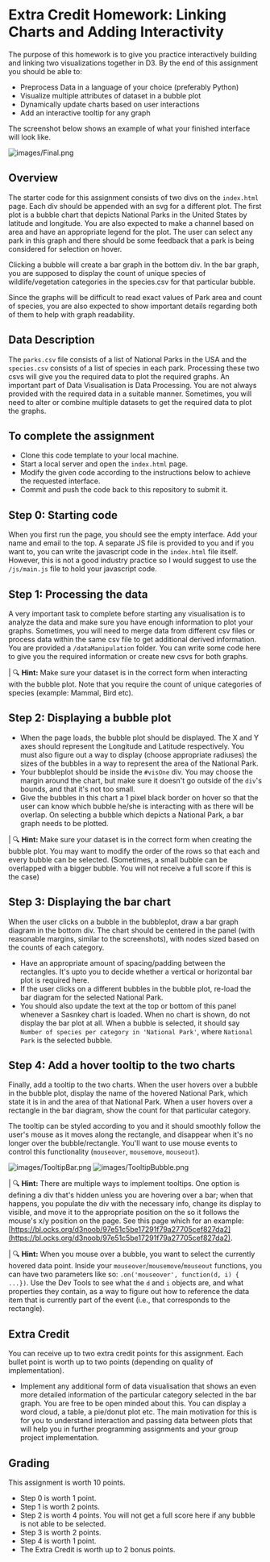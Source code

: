 # Extra Credit Homework: Linking Charts and Adding Interactivity

The purpose of this homework is to give you practice interactively building and linking two visualizations together in D3. By the end of this assignment you should be able to:

- Preprocess Data in a language of your choice (preferably Python)
- Visualize multiple attributes of dataset in a bubble plot
- Dynamically update charts based on user interactions
- Add an interactive tooltip for any graph

The screenshot below shows an example of what your finished interface will look like.

![images/Final.png](images/Final.png)

## Overview

The starter code for this assignment consists of two divs on the `index.html` page. Each div should be appended with an svg for a different plot. The first plot is a bubble chart that depicts National Parks in the United States by latitude and longitude. You 
are also expected to make a channel based on area and have an appropriate legend for the plot.
The user can select any park in this graph and there should be some feedback that a park is being considered for selection on hover.

Clicking a bubble will create a bar graph in the bottom div. In the bar graph, you are supposed to display the count of unique species of wildlife/vegetation categories in the species.csv for that particular bubble.

Since the graphs will be difficult to read exact values of Park area and count of species, you are also expected to show important details regarding both of them to help with graph readability.


## Data Description

The `parks.csv` file consists of a list of National Parks in the USA and the `species.csv` consists of a list of species in each park. Processing these two csvs will give you the required data to plot the required graphs. An important part of Data Visualisation is Data Processing. You are not always provided with the required data in a suitable manner. Sometimes, you will need to alter or combine multiple datasets to get the required data to plot the graphs.  

## To complete the assignment

- Clone this code template to your local machine.
- Start a local server and open the `index.html` page.
- Modify the given code according to the instructions below to achieve the requested interface.
- Commit and push the code back to this repository to submit it.

## Step 0: Starting code

When you first run the page, you should see the empty interface. Add your name and email to the top. A separate JS file is provided to you and if you want to, you can write the javascript code in the `index.html` file itself. However, this is not a good industry practice so I would suggest to use the `/js/main.js` file to hold your javascript code.

## Step 1: Processing the data

A very important task to complete before starting any visualisation is to analyze the data and make sure you have enough information to plot your graphs. Sometimes, you will need to merge data from different csv files or process data within the same csv file to get additional derived information.
You are provided a `/dataManipulation` folder. You can write some code here to give you the required information or create new csvs for both graphs.

| 🔍 **Hint:** Make sure your dataset is in the correct form when interacting with the bubble plot. Note that you require the count of unique categories of species (example: Mammal, Bird etc).

## Step 2: Displaying a bubble plot 

- When the page loads, the bubble plot should be displayed. The X and Y axes should represent the Longitude and Latitude respectively.
You must also figure out a way to display (choose appropriate radiuses) the sizes of the bubbles in a way to represent the area of the National Park.
- Your bubbleplot should be inside the `#visOne` div. You may choose the margin around the chart, but make sure it doesn't go outside of the `div`'s bounds, and that it's not too small.
- Give the bubbles in this chart a 1 pixel black border on hover so that the user can know which bubble he/she is interacting with as there will be overlap. On selecting a bubble which depicts a National Park, a bar graph needs to be plotted.

| 🔍 **Hint:** Make sure your dataset is in the correct form when creating the bubble plot. You may want to modify the order of the rows so that each and every bubble can be selected. (Sometimes, a small bubble can be overlapped with a bigger bubble. You will not receive a full score if this is the case)

## Step 3: Displaying the bar chart

When the user clicks on a bubble in the bubbleplot, draw a bar graph diagram in the bottom div. The chart should be centered in the panel (with reasonable margins, similar to the screenshots), with nodes sized based on the counts of each category.

- Have an appropriate amount of spacing/padding between the rectangles. It's upto you to decide whether a vertical or horizontal bar plot is required here.
- If the user clicks on a different bubbles in the bubble plot, re-load the bar diagram for the selected National Park. 
- You should also update the text at the top or bottom of this panel whenever a Sasnkey chart is loaded. When no chart is shown, do not display the bar plot at all. When a bubble is selected, it should say `Number of species per category in 'National Park'`, where `National Park` is the selected bubble.

## Step 4: Add a hover tooltip to the two charts

Finally, add a tooltip to the two charts. When the user hovers over a bubble in the bubble plot, display the name of the hovered National Park, which state it is in and the area of that National Park. When a user hovers over a rectangle in the bar diagram, show the count for that particular category.

The tooltip can be styled according to you and it should smoothly follow the user's mouse as it moves along the rectangle, and disappear when it's no longer over the bubble/rectangle. You'll want to use mouse events to control this functionality (`mouseover`, `mousemove`, `mouseout`). 

![images/TooltipBar.png](images/TooltipBar.png)
![images/TooltipBubble.png](images/TooltipBubble.png)

| 🔍 **Hint:** There are multiple ways to implement tooltips. One option is defining a div that's hidden unless you are hovering over a bar; when that happens, you populate the div with the necessary info, change its display to visible, and move it to the appropriate position on the so it follows the mouse's x/y position on the page. See  this page which for an example: [https://bl.ocks.org/d3noob/97e51c5be17291f79a27705cef827da2](https://bl.ocks.org/d3noob/97e51c5be17291f79a27705cef827da2).

| 🔍 **Hint:** When you mouse over a bubble, you want to select the currently hovered data point. Inside your `mouseover`/`mousemove`/`mouseout` functions, you can have two parameters like so: `.on('mouseover', function(d, i) { ...})`. Use the Dev Tools to see what the `d` and `i` objects are, and what properties they contain, as a way to figure out how to reference the data item that is currently part of the event (i.e., that corresponds to the rectangle).

## Extra Credit

You can receive up to two extra credit points for this assignment. Each bullet point is worth up to two points (depending on quality  of implementation).

- Implement any additional form of data visualisation that shows an even more detailed information of the particular category selected in the bar graph. You are free to be open minded about this. You can display a word cloud, a table, a pie/donut plot etc.
The main motivation for this is for you to understand interaction and passing data between plots that will help you in further programming assignments and your group project implementation. 

## Grading

This assignment is worth 10 points.

- Step 0 is worth 1 point. 
- Step 1 is worth 2 points. 
- Step 2 is worth 4 points. You will not get a full score here if any bubble is not able to be selected. 
- Step 3 is worth 2 points.
- Step 4 is worth 1 point.
- The Extra Credit is worth up to 2 bonus points.